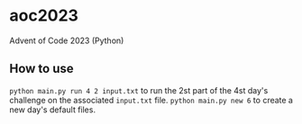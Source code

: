 # aoc2023
Advent of Code 2023 (Python)

## How to use
`python main.py run 4 2 input.txt` to run the 2st part of the 4st day's challenge on the associated `input.txt` file.
`python main.py new 6` to create a new day's default files.
